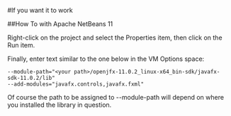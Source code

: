 #If you want it to work

##How To with Apache NetBeans 11

Right-click on the project and select the Properties item, then click on the Run item.

Finally, enter text similar to the one below in the VM Options space:
```
--module-path="<your path>/openjfx-11.0.2_linux-x64_bin-sdk/javafx-sdk-11.0.2/lib"
--add-modules="javafx.controls,javafx.fxml"
```

Of course the path to be assigned to --module-path will depend on where you installed the library in question.
